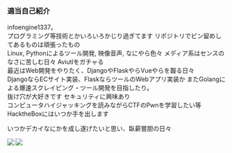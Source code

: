 ### 適当自己紹介
infoengine1337。  
プログラミング等技術とかいろいろかじり過ぎてます 
リポジトリでピン留めしてあるものは頑張ったもの  
Linux, Pythonによるツール開発, 映像音声, なにやら色々 
メディア系はセンスのなさに苦しむ日々 Aviutlをガチャる  
最近はWeb開発をやりたく、DjangoやFlaskやらVueやらを齧る日々  
DjangoならECサイト実装、FlaskならツールのWebアプリ実装か
またGolangによる爆速スクレイピング・ツール開発を目指したり。  
抜け穴が大好きです セキュリティに興味あり  
コンピュータハイジャッキングを読みながらCTFのPwnを学習したい等  
HacktheBoxにはいつか手を出します  

いつかデカイなにかを成し遂げたいと思い、臥薪嘗胆の日々  

<a href="https://github.com/anuraghazra/github-readme-stats">
  <img align="left" src="https://github-readme-stats.vercel.app/api?username=infoengine1337&count_private=true&show_icons=true" />
</a>
<a href="https://github.com/anuraghazra/github-readme-stats">
  <img align="left" src="https://github-readme-stats.vercel.app/api/top-langs/?username=infoengine1337" />
</a>

